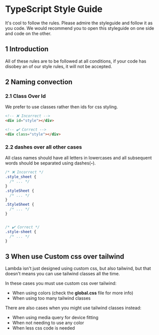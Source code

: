 # TypeScript Style Guide

It's cool to follow the rules. Please admire the styleguide and follow it as you code. We would recommend you to open this styleguide on one side and code on the other.

## 1 Introduction

All of these rules are to be followed at all conditions, if your code has disobey an of our style rules, it will not be accepted.

## 2 Naming convection

### 2.1 Class Over Id

We prefer to use classes rather then ids for css styling.

```html
<!-- ❌ Incorrect -->
<div id="style"></div>

<!-- ✔️ Correct -->
<div class="style"></div>
```

### 2.2 dashes over all other cases

All class names should have all letters in lowercases and all subsequent words should be separated using dashes(**-**).

```css
/* ❌ Incorrect */
.style_sheet {
  /* ... */
}
.styleSheet {
  /* ... */
}
.StyleSheet {
  /* ... */
}


/* ✔️ Correct */
.style-sheet {
  /* ... */
}
```

## 3 When use Custom css over tailwind

Lambda isn't just designed using custom css, but also tailwind, but that doesn't means you can use tailwind classes all the time.

In these cases you must use custom css over tailwind:

- When using colors (check the **global.css** file for more info)
- When using too many tailwind classes

There are also cases when you might use tailwind classes instead:

- When using media query for device fitting
- When not needing to use any color
- When less css code is needed
